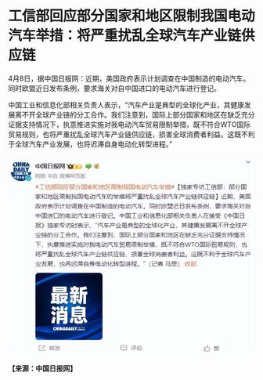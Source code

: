# 工信部回应部分国家和地区限制我国电动汽车举措：将严重扰乱全球汽车产业链供应链

4月8日，据中国日报网：近期，美国政府表示计划调查在中国制造的电动汽车。同时欧盟近日发布条例，要求海关对自中国进口的电动汽车进行登记。

中国工业和信息化部相关负责人表示，“汽车产业是典型的全球化产业，其健康发展离不开全球产业链的分工合作。我们注意到，国际上部分国家和地区在缺乏充分证据支持情况下，执意推进实施对我电动汽车贸易限制举措，既不符合WTO国际贸易规则，也将严重扰乱全球汽车产业链供应链，损害全球消费者利益。这既不利于全球汽车产业发展，也将迟滞自身电动化转型进程。”

![d2196e86fd28b84c531a7330cb65fed3.jpg](https://raw.githubusercontent.com/qqhsx/qqnews_image/main/2024/04/08/工信部回应部分国家和地区限制我国电动汽车举措：将严重扰乱全球汽车产业链供应链/d2196e86fd28b84c531a7330cb65fed3.jpg)

**【来源：中国日报网】**

